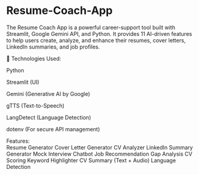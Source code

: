 # Resume-Coach-App
The Resume Coach App is a powerful career-support tool built with Streamlit, Google Gemini API, and Python. It provides 11 AI-driven features to help users create, analyze, and enhance their resumes, cover letters, LinkedIn summaries, and job profiles.

🔧 Technologies Used:

Python

Streamlit (UI)

Gemini (Generative AI by Google)

gTTS (Text-to-Speech)

LangDetect (Language Detection)

dotenv (For secure API management)                                                        

Features:                                                                                                                                                                                                         
Resume Generator
Cover Letter Generator
CV Analyzer
LinkedIn Summary Generator
Mock Interview Chatbot
Job Recommendation
Gap Analysis
CV Scoring
Keyword Highlighter
CV Summary (Text + Audio)
Language Detection

